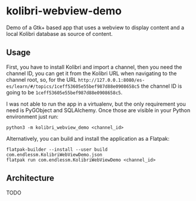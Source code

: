 # kolibri-webview-demo

Demo of a Gtk+ based app that uses a webview to display content and a local Kolibri database as source of content.

## Usage

First, you have to install Kolibri and import a channel, then you need the channel ID, you can get it from the Kolibri URL when navigating to the channel root, so, for the URL `http://127.0.0.1:8080/es-es/learn/#/topics/1ceff53605e55bef987d88e0908658c5` the channel ID is going to be `1ceff53605e55bef987d88e0908658c5`.

I was not able to run the app in a virtualenv, but the only requirement you need is PyGObject and SQLAlchemy. Once those are visible in your Python environment just run:

    python3 -m kolibri_webview_demo <channel_id>

Alternatively, you can build and install the application as a Flatpak:

    flatpak-builder --install --user build com.endlessm.KolibriWebViewDemo.json
    flatpak run com.endlessm.KolibriWebViewDemo <channel_id>

## Architecture

TODO
